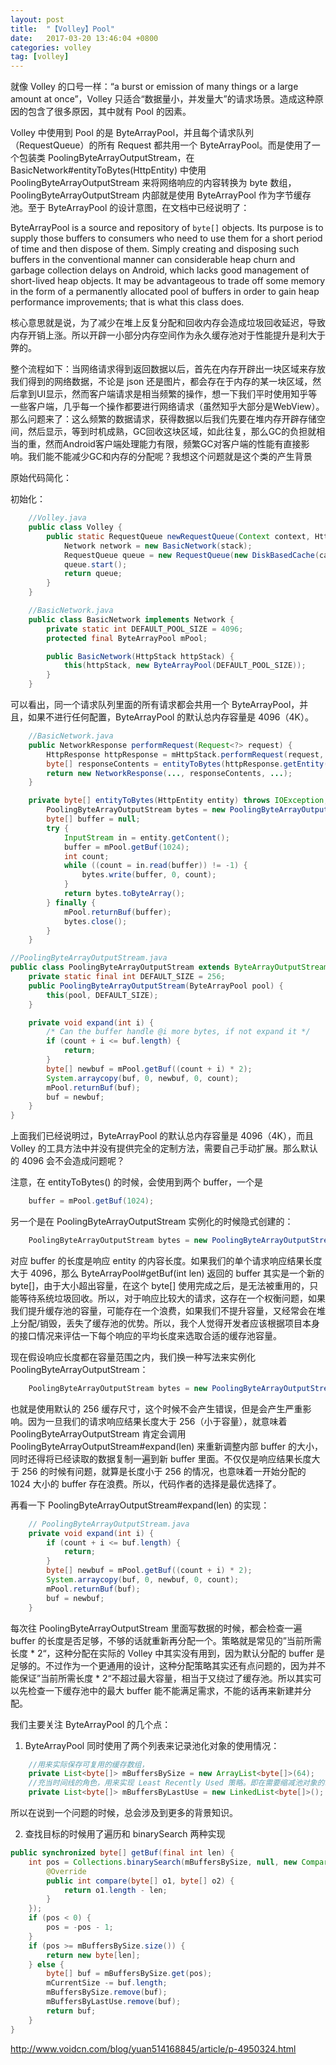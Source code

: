 ```yaml
---
layout: post
title:  "【Volley】Pool"
date:   2017-03-20 13:46:04 +0800
categories: volley
tag: [volley]
---
```


就像 Volley 的口号一样：“a burst or emission of many things or a large amount at once”，Volley 只适合“数据量小，并发量大”的请求场景。造成这种原因的包含了很多原因，其中就有 Pool 的因素。

Volley 中使用到 Pool 的是 ByteArrayPool，并且每个请求队列（RequestQueue）的所有 Request 都共用一个 ByteArrayPool。而是使用了一个包装类 PoolingByteArrayOutputStream，在 BasicNetwork#entityToBytes(HttpEntity) 中使用 PoolingByteArrayOutputStream 来将网络响应的内容转换为 byte 数组，
PoolingByteArrayOutputStream 内部就是使用 ByteArrayPool 作为字节缓存池。至于 ByteArrayPool 的设计意图，在文档中已经说明了：

  ByteArrayPool is a source and repository of <code>byte[]</code> objects. Its purpose is to
  supply those buffers to consumers who need to use them for a short period of time and then
  dispose of them. Simply creating and disposing such buffers in the conventional manner can
  considerable heap churn and garbage collection delays on Android, which lacks good management of
  short-lived heap objects. It may be advantageous to trade off some memory in the form of a
  permanently allocated pool of buffers in order to gain heap performance improvements; that is
  what this class does.

核心意思就是说，为了减少在堆上反复分配和回收内存会造成垃圾回收延迟，导致内存开销上涨。所以开辟一小部分内存空间作为永久缓存池对于性能提升是利大于弊的。

整个流程如下：当网络请求得到返回数据以后，首先在内存开辟出一块区域来存放我们得到的网络数据，不论是 json 还是图片，都会存在于内存的某一块区域，然后拿到UI显示，然而客户端请求是相当频繁的操作，想一下我们平时使用知乎等一些客户端，几乎每一个操作都要进行网络请求（虽然知乎大部分是WebView）。那么问题来了：这么频繁的数据请求，获得数据以后我们先要在堆内存开辟存储空间，然后显示，等到时机成熟，GC回收这块区域，如此往复，那么GC的负担就相当的重，然而Android客户端处理能力有限，频繁GC对客户端的性能有直接影响。我们能不能减少GC和内存的分配呢？我想这个问题就是这个类的产生背景

原始代码简化：

初始化：

```java
    //Volley.java
    public class Volley {
        public static RequestQueue newRequestQueue(Context context, HttpStack stack) {
            Network network = new BasicNetwork(stack);
            RequestQueue queue = new RequestQueue(new DiskBasedCache(cacheDir), network);
            queue.start();
            return queue;
        }
    }

    //BasicNetwork.java
    public class BasicNetwork implements Network {
        private static int DEFAULT_POOL_SIZE = 4096;
        protected final ByteArrayPool mPool;

        public BasicNetwork(HttpStack httpStack) {
            this(httpStack, new ByteArrayPool(DEFAULT_POOL_SIZE));
        }
    }

```

可以看出，同一个请求队列里面的所有请求都会共用一个 ByteArrayPool，并且，如果不进行任何配置，ByteArrayPool 的默认总内存容量是 4096（4K）。

```java
    //BasicNetwork.java
    public NetworkResponse performRequest(Request<?> request) {
        HttpResponse httpResponse = mHttpStack.performRequest(request, headers);
        byte[] responseContents = entityToBytes(httpResponse.getEntity());
        return new NetworkResponse(..., responseContents, ...);
    }

    private byte[] entityToBytes(HttpEntity entity) throws IOException, ServerError {
        PoolingByteArrayOutputStream bytes = new PoolingByteArrayOutputStream(mPool, (int) entity.getContentLength());
        byte[] buffer = null;
        try {
            InputStream in = entity.getContent();
            buffer = mPool.getBuf(1024);
            int count;
            while ((count = in.read(buffer)) != -1) {
                bytes.write(buffer, 0, count);
            }
            return bytes.toByteArray();
        } finally {
            mPool.returnBuf(buffer);
            bytes.close();
        }
    }
```

```java
//PoolingByteArrayOutputStream.java
public class PoolingByteArrayOutputStream extends ByteArrayOutputStream {
    private static final int DEFAULT_SIZE = 256;
    public PoolingByteArrayOutputStream(ByteArrayPool pool) {
        this(pool, DEFAULT_SIZE);
    }

    private void expand(int i) {
        /* Can the buffer handle @i more bytes, if not expand it */
        if (count + i <= buf.length) {
            return;
        }
        byte[] newbuf = mPool.getBuf((count + i) * 2);
        System.arraycopy(buf, 0, newbuf, 0, count);
        mPool.returnBuf(buf);
        buf = newbuf;
    }
}
```
上面我们已经说明过，ByteArrayPool 的默认总内存容量是 4096（4K），而且 Volley 的工具方法中并没有提供完全的定制方法，需要自己手动扩展。那么默认的 4096 会不会造成问题呢？

注意，在 entityToBytes() 的时候，会使用到两个 buffer，一个是

```java
    buffer = mPool.getBuf(1024);
```

另一个是在 PoolingByteArrayOutputStream 实例化的时候隐式创建的：

```java
    PoolingByteArrayOutputStream bytes = new PoolingByteArrayOutputStream(mPool, (int) entity.getContentLength());
```
对应 buffer 的长度是响应 entity 的内容长度。如果我们的单个请求响应结果长度大于 4096，那么 ByteArrayPool#getBuf(int len) 返回的 buffer 其实是一个新的 byte[]，由于大小超出容量，在这个 byte[] 使用完成之后，是无法被重用的，只能等待系统垃圾回收。所以，对于响应比较大的请求，这存在一个权衡问题，如果我们提升缓存池的容量，可能存在一个浪费，如果我们不提升容量，又经常会在堆上分配/销毁，丢失了缓存池的优势。所以，我个人觉得开发者应该根据项目本身的接口情况来评估一下每个响应的平均长度来选取合适的缓存池容量。

现在假设响应长度都在容量范围之内，我们换一种写法来实例化 PoolingByteArrayOutputStream：

```java
    PoolingByteArrayOutputStream bytes = new PoolingByteArrayOutputStream(mPool);
```
也就是使用默认的 256 缓存尺寸，这个时候不会产生错误，但是会产生严重影响。因为一旦我们的请求响应结果长度大于 256（小于容量），就意味着 PoolingByteArrayOutputStream 肯定会调用 PoolingByteArrayOutputStream#expand(len) 来重新调整内部 buffer 的大小，同时还得将已经读取的数据复制一遍到新 buffer 里面。不仅仅是响应结果长度大于 256 的时候有问题，就算是长度小于 256 的情况，也意味着一开始分配的 1024 大小的 buffer 存在浪费。所以，代码作者的选择是最优选择了。

再看一下 PoolingByteArrayOutputStream#expand(len) 的实现：

```java
    // PoolingByteArrayOutputStream.java
    private void expand(int i) {
        if (count + i <= buf.length) {
            return;
        }
        byte[] newbuf = mPool.getBuf((count + i) * 2);
        System.arraycopy(buf, 0, newbuf, 0, count);
        mPool.returnBuf(buf);
        buf = newbuf;
    }
```
每次往 PoolingByteArrayOutputStream 里面写数据的时候，都会检查一遍 buffer 的长度是否足够，不够的话就重新再分配一个。策略就是常见的”当前所需长度 * 2“，这种分配在实际的 Volley 中其实没有用到，因为默认分配的 buffer 是足够的。不过作为一个更通用的设计，这种分配策略其实还有点问题的，因为并不能保证”当前所需长度 * 2“不超过最大容量，相当于又绕过了缓存池。所以其实可以先检查一下缓存池中的最大 buffer 能不能满足需求，不能的话再来新建并分配。

我们主要关注 ByteArrayPool 的几个点：

1. ByteArrayPool 同时使用了两个列表来记录池化对象的使用情况：

```java
    //用来实际保存可复用的缓存数组，
    private List<byte[]> mBuffersBySize = new ArrayList<byte[]>(64);
    //充当时间线的角色，用来实现 Least Recently Used 策略。即在需要缩减池对象的时候，优先移除最久未使用的 byte[] 对象。
    private List<byte[]> mBuffersByLastUse = new LinkedList<byte[]>();
```

所以在说到一个问题的时候，总会涉及到更多的背景知识。

2. 查找目标的时候用了遍历和 binarySearch 两种实现

```java
public synchronized byte[] getBuf(final int len) {
    int pos = Collections.binarySearch(mBuffersBySize, null, new Comparator<byte[]>() {
        @Override
        public int compare(byte[] o1, byte[] o2) {
            return o1.length - len;
        }
    });
    if (pos < 0) {
        pos = -pos - 1;
    }
    if (pos >= mBuffersBySize.size()) {
        return new byte[len];
    } else {
        byte[] buf = mBuffersBySize.get(pos);
        mCurrentSize -= buf.length;
        mBuffersBySize.remove(buf);
        mBuffersByLastUse.remove(buf);
        return buf;
    }
}
```

http://www.voidcn.com/blog/yuan514168845/article/p-4950324.html
